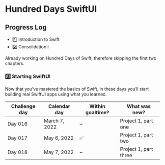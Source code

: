 # Hundred Days SwiftUI

## Progress Log

* :one: Introduction to Swift
* :two: Consolidation I

Already working on Hundred Days of Swift, therefore skipping the first two chapters.

### :three: Starting SwiftUI

Now that you’ve mastered the basics of Swift, in these days you’ll start building real SwiftUI apps using what you learned.

| Challenge day | Calendar day | Within goaltime?| What was new? |
|---|---|---|---|
| Day 016 | March 7, 2022 | ~ | Project 1, part one |
| Day 017 | May 6, 2022 | :white_check_mark: | Project 1, part two |
| Day 018 | May 7, 2022 | ~ | Project 1, part three |